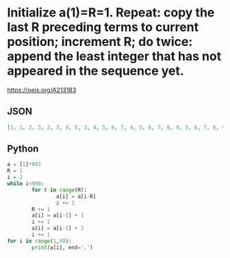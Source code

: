 # Initialize a\(1\)\=R\=1\. Repeat: copy the last R preceding terms to current position; increment R; do twice: append the least integer that has not appeared in the sequence yet\.
https://oeis.org/A213183
## JSON
```JSON
[1, 1, 2, 3, 2, 3, 4, 5, 3, 4, 5, 6, 7, 4, 5, 6, 7, 8, 9, 5, 6, 7, 8, 9, 10, 11, 6, 7, 8, 9, 10, 11, 12, 13, 7, 8, 9, 10, 11, 12, 13, 14, 15, 8, 9, 10, 11, 12, 13, 14, 15, 16, 17, 9, 10, 11, 12, 13, 14, 15, 16, 17, 18, 19, 10, 11, 12, 13, 14, 15, 16, 17, 18, 19, 20, 21, 11, 12]
```
## Python
```Python
a = [1]*992
R = 1
i = 2
while i<900:
        for t in range(R):
                a[i] = a[i-R]
                i += 1
        R += 1
        a[i] = a[i-1] + 1
        i += 1
        a[i] = a[i-1] + 1
        i += 1
for i in range(1,99):
        print(a[i], end=',')
```
